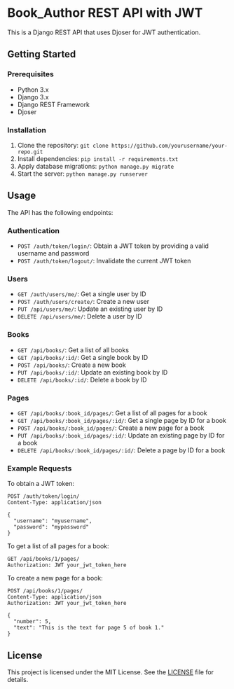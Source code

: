 
# Book_Author REST API with JWT

 This is a Django REST API that uses Djoser for JWT authentication.

## Getting Started

### Prerequisites

- Python 3.x
- Django 3.x
- Django REST Framework
- Djoser

### Installation

1. Clone the repository: `git clone https://github.com/yourusername/your-repo.git`
2. Install dependencies: `pip install -r requirements.txt`
4. Apply database migrations: `python manage.py migrate`
5. Start the server: `python manage.py runserver`

## Usage

The API has the following endpoints:

### Authentication

- `POST /auth/token/login/`: Obtain a JWT token by providing a valid username and password
- `POST /auth/token/logout/`: Invalidate the current JWT token

### Users


- `GET /auth/users/me/`: Get a single user by ID
- `POST /auth/users/create/`: Create a new user
- `PUT /api/users/me/`: Update an existing user by ID
- `DELETE /api/users/me/`: Delete a user by ID

### Books

- `GET /api/books/`: Get a list of all books
- `GET /api/books/:id/`: Get a single book by ID
- `POST /api/books/`: Create a new book
- `PUT /api/books/:id/`: Update an existing book by ID
- `DELETE /api/books/:id/`: Delete a book by ID

### Pages

- `GET /api/books/:book_id/pages/`: Get a list of all pages for a book
- `GET /api/books/:book_id/pages/:id/`: Get a single page by ID for a book
- `POST /api/books/:book_id/pages/`: Create a new page for a book
- `PUT /api/books/:book_id/pages/:id/`: Update an existing page by ID for a book
- `DELETE /api/books/:book_id/pages/:id/`: Delete a page by ID for a book

### Example Requests

To obtain a JWT token:

```
POST /auth/token/login/
Content-Type: application/json

{
  "username": "myusername",
  "password": "mypassword"
}
```

To get a list of all pages for a book:

```
GET /api/books/1/pages/
Authorization: JWT your_jwt_token_here
```

To create a new page for a book:

```
POST /api/books/1/pages/
Content-Type: application/json
Authorization: JWT your_jwt_token_here

{
  "number": 5,
  "text": "This is the text for page 5 of book 1."
}
```



## License

This project is licensed under the MIT License. See the [LICENSE](LICENSE) file for details.
